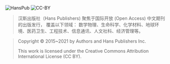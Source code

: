 ![HansPub](https://github.com/user-attachments/assets/8bd69875-3daf-42b0-908c-bedd70e1b5e2)
![CC-BY](https://github.com/user-attachments/assets/e4774d55-579a-40bb-89da-fe48c13b0d45)

> 汉斯出版社（Hans Publishers) 聚焦于国际开放 (Open Access) 中文期刊的出版发行， 覆盖以下领域： 数学物理、生命科学、化学材料、地球环境、医药卫生、工程技术、信息通讯、人文社科、经济管理等。



>  Copyright © 2015~2021 by Authors and Hans Publishers Inc.
> 
>  This work is licensed under the Creative Commons Attribution International License (CC BY).
